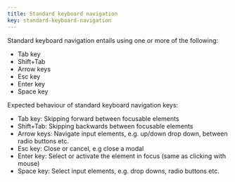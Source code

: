 ```yaml
---
title: Standard keyboard navigation
key: standard-keyboard-navigation
---
```


Standard keyboard navigation entails using one or more of the following:

- Tab key
- Shift+Tab
- Arrow keys
- Esc key
- Enter key
- Space key

Expected behaviour of standard keyboard navigation keys:

- Tab key: Skipping forward between focusable elements
- Shift+Tab: Skipping backwards between focusable elements
- Arrow keys: Navigate input elements, e.g. up/down drop down, between radio buttons etc.
- Esc key: Close or cancel, e.g close a modal
- Enter key: Select or activate the element in focus (same as clicking with mouse)
- Space key: Select input elements, e.g. drop downs, radio buttons etc.
